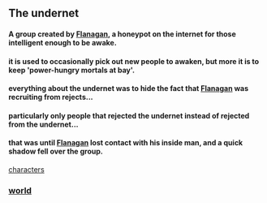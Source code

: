 

## The undernet

#### A group created by [Flanagan](professor-flanagan.md), a honeypot on the internet for those intelligent enough to be awake.
#### it is used to occasionally pick out new people to awaken, but more it is to keep 'power-hungry mortals at bay'.
#### everything about the undernet was to hide the fact that [Flanagan](professor-flanagan.md) was recruiting from rejects... 
#### particularly only people that rejected the undernet instead of rejected from the undernet...
#### that was until [Flanagan](professor-flanagan.md) lost contact with his inside man, and a quick shadow fell over the group.
 
[characters](/namshubettulpa/characters/index.md)

### [world](index.md)
